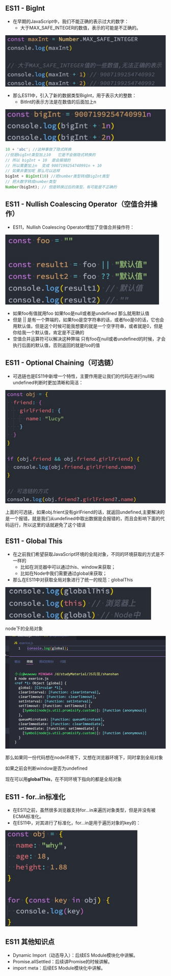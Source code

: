 ## ES11 - BigInt

- 在早期的JavaScript中，我们不能正确的表示过大的数字：
  - 大于MAX_SAFE_INTEGER的数值，表示的可能是不正确的。

![image-20220607074119054](.\15_ES11\image-20220607074119054.png)



- 那么ES11中，引入了新的数据类型BigInt，用于表示大的整数：
  - BitInt的表示方法是在数值的后面加上n

![image-20220607074150339](.\15_ES11\image-20220607074150339.png)

```javascript
10 + 'abc'; //这种事做了隐式转换
//但是bigInt类型加上10   它是不会做隐式转换的
// 所以 bigInt + 10  是会报错的
// 所以需要加上n  变成 9007199254740991n + 10
// 如果非要加呢 那么可以这样
bigInt + BigInt(10)	//把number类型转成BigInt类型
// 把大数字转成number类型
Number(bigInt);	// 但是转换过后的类型，有可能是不正确的
```





## ES11 - Nullish Coalescing Operator（空值合并操作）

- ES11，Nullish Coalescing Operator增加了空值合并操作符：

![image-20220607074308086](.\15_ES11\image-20220607074308086.png)

- 如果foo有值就用foo 如果foo是null或者是undefined 那么就用默认值
- 但是 || 是有一个弊端的，如果foo是空字符串的话，或者foo是0的话，它也会用默认值，但是这个时候可能我想要的就是一个空字符串，或者就是0，但是你给我一个默认值，肯定是不正确的
- 空值合并运算符可以解决这种弊端 只有foo在null或者undefined的时候，才会执行后面的默认值，否则返回的就是foo的值





## ES11 - Optional Chaining（可选链）

- 可选链也是ES11中新增一个特性，主要作用是让我们的代码在进行null和undefined判断时更加清晰和简洁：

![image-20220607074336688](.\15_ES11\image-20220607074336688.png)

上面的可选链，如果obj.frient没有girlFriend的话，就返回undefined,主要解决的是一个报错，就是我们从undefined中取出数据是会报错的，而且会影响下面的代码运行，所以这里的话就避免了这个错误



## ES11 - Global This

- 在之前我们希望获取JavaScript环境的全局对象，不同的环境获取的方式是不一样的
  - 比如在浏览器中可以通过this、window来获取；
  - 比如在Node中我们需要通过global来获取；
- 那么在ES11中对获取全局对象进行了统一的规范：globalThis

![image-20220607074423764](.\15_ES11\image-20220607074423764.png)

node下的全局对象

![image-20220609071928830](.\15_ES11\image-20220609071928830.png)

那么如果同一份代码想在node环境下，又想在浏览器环境下，同时拿到全局对象

如果之前会判断window是否为undefined

现在可以用**globalThis**，在不同环境下指向的都是全局对象



## ES11 - for..in标准化

- 在ES11之前，虽然很多浏览器支持for...in来遍历对象类型，但是并没有被ECMA标准化。
- 在ES11中，对其进行了标准化，for...in是用于遍历对象的key的：

![image-20220607074456899](.\15_ES11\image-20220607074456899.png)



## ES11 其他知识点

- Dynamic Import（动态导入）：后续ES Module模块化中讲解。
- Promise.allSettled：后续讲Promise的时候讲解。
- import meta：后续ES Module模块化中讲解。

